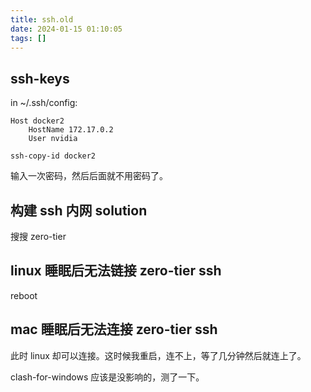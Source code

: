 ```yaml
---
title: ssh.old
date: 2024-01-15 01:10:05
tags: []
---
```

## ssh-keys

in ~/.ssh/config:

```
Host docker2
    HostName 172.17.0.2
    User nvidia
```

```
ssh-copy-id docker2
```

输入一次密码，然后后面就不用密码了。

## 构建 ssh 内网 solution

搜搜 zero-tier

## linux 睡眠后无法链接 zero-tier ssh

reboot

## mac 睡眠后无法连接 zero-tier ssh

此时 linux 却可以连接。这时候我重启，连不上，等了几分钟然后就连上了。

clash-for-windows 应该是没影响的，测了一下。

